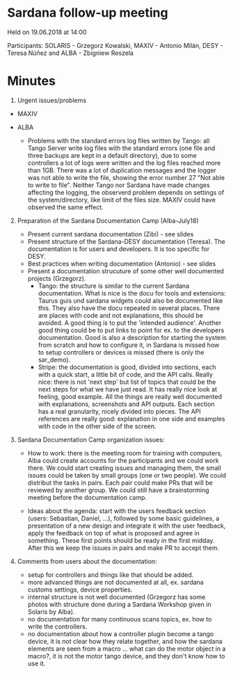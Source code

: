 # Sardana follow-up meeting
Held on 19.06.2018 at 14:00

Participants: SOLARIS - Grzegorz Kowalski, MAXIV - Antonio Milán,
              DESY - Teresa Núñez and ALBA - Zbigniew Reszela

# Minutes

1. Urgent issues/problems

* MAXIV

* ALBA
  * Problems with the standard errors log files written by Tango:
    all Tango Server write log files with the standard errors (one file
    and three backups are kept in a default directory), due to some controllers
    a lot of logs were written and the log files reached more than 1GB. There
    was a lot of duplication messages and the logger was not able to write
    the file, showing the error number 27 "Not able to write to file".
    Neither Tango nor Sardana have made changes affecting the logging,
    the observerd problem depends on settings of the system/directory,
    like limit of the files size.
    MAXIV could have observed the same effect.
  
2. Preparation of the Sardana Documentation Camp (Alba-July18)

    * Present current sardana documentation (Zibi) -  see slides
    * Present structure of the Sardana-DESY documentation (Teresa).
      The documentation is for users and developers.
      It is too specific for DESY.
    * Best practices when writing documentation (Antonio) - see slides
    * Present a documentation strucuture of some other well documented
      projects (Grzegorz).
      * Tango: the structure is similar to the current Sardana documentation.
        What is nice is the docu for tools and extensions:
	Taurus guis und sardana widgets could also be documented like this.
  	They also have the docu repeated in several places. There are places
	with code and not explanations, this should be avoided.
        A good thing is to put the 'intended audience'. Another good thing
	could be to put links to point for ex. to the developers documentation.
        Good is also a description for starting the system from scratch and
	how to configure it, in Sardana is missed how to setup controllers
	or devices is missed (there is only the sar_demo).
      * Stripe: the documentation is good, divided into sections, each with
        a quick start, a little bit of code, and the API calls.
	Really nice: there is not 'next step' but list of topics that could
	be the next steps for what we have just read.
  	It has really nice look at feeling, good example. All the things
	are really well documented with explanations, screenshots and API
	outputs. Each section has a real granularity, nicely divided into
	pieces. The API references are really good: explanation in one side
	and examples with code in the other side of the screen.

3. Sardana Documentation Camp organization issues:

    * How to work: there is the meeting room for training with computers,
      Alba could create accounts for the participants and we could work there.
      We could start creating issues and managing them, the small issues could
      be taken by small groups (one or two people). We could distribut the
      tasks in pairs. Each pair could make PRs that will be reviewed by another
      group. We could still have a brainstorming meeting before the
      documentation camp.

    * Ideas about the agenda:  start with the users feedback section
      (users: Sebastian, Daniel, ...), followed by some basic guidelines,
      a presentation of a new design and integrate it with the user feedback,
      apply the feedback on top of what is proposed and agree in something.
      These first points should be ready in the first midday.
      After this we keep the issues in pairs and make PR to accept them.

4. Comments from users about the documentation:

    * setup for controllers and things like that should be added.
    * more advanced things are not documented at all, ex. sardana customs
      settings, device properties.
    * internal structure is not well documented (Grzegorz has some photos
      with structure done during a Sardana Workshop given in Solaris by Alba).
    * no documentation for many continuous scans topics, ex. how
      to write the controllers.
    * no documentation about how a controller plugin become a tango device,
      it is not clear how they relate together, and how the sardana elements
      are seen from a macro ... what can do the motor object in a macro?,
      it is not the motor tango device, and they don't know how to use it.